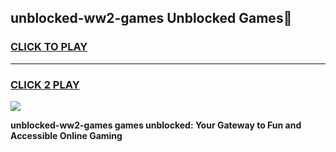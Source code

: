 
## unblocked-ww2-games Unblocked Games👋
<h3>
<a href="https://news.freeplayer.one?title=unblocked-ww2-games&ref=16F">CLICK TO PLAY</a></h3>
<hr>

<h3>
<a href="https://news.freeplayer.one?title=unblocked-ww2-games&ref=16F">CLICK 2 PLAY</a>
  
</h3>

<a href="https://news.freeplayer.one?title=unblocked-ww2-games&ref=16F/"><img src="https://clearcache.store/games.png"></a>


**unblocked-ww2-games games unblocked: Your Gateway to Fun and Accessible Online Gaming**
